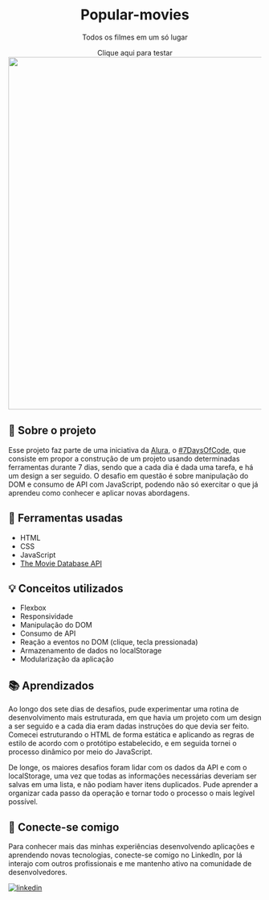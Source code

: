 <h1 align='center'>Popular-movies</h1>
<p align='center'>Todos os filmes em um só lugar</p>
<div align='center'><a>Clique aqui para testar</a></div>

<div align='center'>
  <img src='' width='700px'/>
</div>

## 📘 Sobre o projeto
Esse projeto faz parte de uma iniciativa da [Alura](https://www.alura.com.br/), o [#7DaysOfCode](https://7daysofcode.io/), que consiste em propor a construção de um projeto usando determinadas ferramentas durante 7 dias, sendo que a cada dia é dada uma tarefa, e há um design a ser seguido. O desafio em questão é sobre manipulação do DOM e consumo de API com JavaScript, podendo não só exercitar o que já aprendeu como conhecer e aplicar novas abordagens.

## 🔨 Ferramentas usadas
- HTML
- CSS
- JavaScript
- [The Movie Database API](https://developer.themoviedb.org/docs)

## 💡 Conceitos utilizados
- Flexbox
- Responsividade
- Manipulação do DOM
- Consumo de API
- Reação a eventos no DOM (clique, tecla pressionada)
- Armazenamento de dados no localStorage
- Modularização da aplicação

## 📚 Aprendizados
Ao longo dos sete dias de desafios, pude experimentar uma rotina de desenvolvimento mais estruturada, em que havia um projeto com um design a ser seguido e a cada dia eram dadas instruções do que devia ser feito. Comecei estruturando o HTML de forma estática e aplicando as regras de estilo de acordo com o protótipo estabelecido, e em seguida tornei o processo dinâmico por meio do JavaScript.

De longe, os maiores desafios foram lidar com os dados da API e com o localStorage, uma vez que todas as informações necessárias deveriam ser salvas em uma lista, e não podiam haver itens duplicados. Pude aprender a organizar cada passo da operação e tornar todo o processo o mais legível possível. 

## 🤝 Conecte-se comigo
Para conhecer mais das minhas experiências desenvolvendo aplicações e aprendendo novas tecnologias, conecte-se comigo no LinkedIn, por lá interajo com outros profissionais e me mantenho ativo na comunidade de desenvolvedores.

[![linkedin](https://img.shields.io/badge/linkedin-0A66C2?style=for-the-badge&logo=linkedin&logoColor=white)](https://www.linkedin.com/in/gustavo-atanazio)
